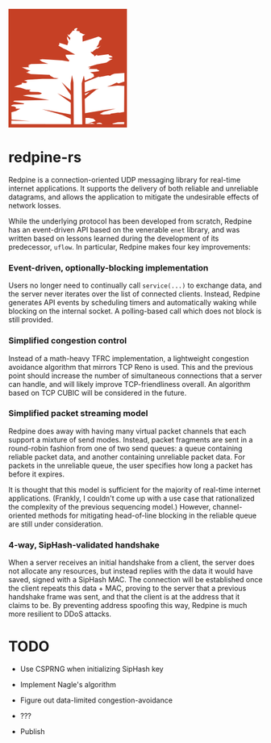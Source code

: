![decoration.png](./decoration.png)

# redpine-rs

Redpine is a connection-oriented UDP messaging library for real-time internet
applications. It supports the delivery of both reliable and unreliable
datagrams, and allows the application to mitigate the undesirable effects of
network losses.

While the underlying protocol has been developed from scratch, Redpine has an
event-driven API based on the venerable `enet` library, and was written based
on lessons learned during the development of its predecessor, `uflow`. In
particular, Redpine makes four key improvements:

### Event-driven, optionally-blocking implementation

Users no longer need to continually call `service(...)` to exchange data, and
the server never iterates over the list of connected clients. Instead, Redpine
generates API events by scheduling timers and automatically waking while
blocking on the internal socket. A polling-based call which does not block is
still provided.

### Simplified congestion control

Instead of a math-heavy TFRC implementation, a lightweight congestion avoidance
algorithm that mirrors TCP Reno is used. This and the previous point should
increase the number of simultaneous connections that a server can handle, and
will likely improve TCP-friendliness overall. An algorithm based on TCP CUBIC
will be considered in the future.

### Simplified packet streaming model

Redpine does away with having many virtual packet channels that each support a
mixture of send modes. Instead, packet fragments are sent in a round-robin
fashion from one of two send queues: a queue containing reliable packet data,
and another containing unreliable packet data. For packets in the unreliable
queue, the user specifies how long a packet has before it expires.

It is thought that this model is sufficient for the majority of real-time
internet applications. (Frankly, I couldn't come up with a use case that
rationalized the complexity of the previous sequencing model.) However,
channel-oriented methods for mitigating head-of-line blocking in the reliable
queue are still under consideration.

### 4-way, SipHash-validated handshake

When a server receives an initial handshake from a client, the server does not
allocate any resources, but instead replies with the data it would have saved,
signed with a SipHash MAC. The connection will be established once the client
repeats this data + MAC, proving to the server that a previous handshake frame
was sent, and that the client is at the address that it claims to be. By
preventing address spoofing this way, Redpine is much more resilient to DDoS
attacks.

# TODO

  * Use CSPRNG when initializing SipHash key

  * Implement Nagle's algorithm

  * Figure out data-limited congestion-avoidance

  * ???

  * Publish
